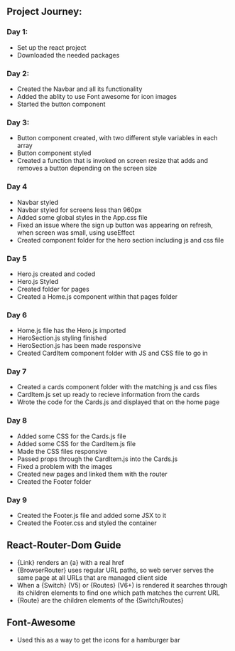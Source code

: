 ## Project Journey:

### Day 1: 
- Set up the react project
- Downloaded the needed packages

### Day 2:
- Created the Navbar and all its functionality
- Added the ablity to use Font awesome for icon images
- Started the button component

### Day 3:
- Button component created, with two different style variables in each array
- Button component styled
- Created a function that is invoked on screen resize that adds and removes a button depending on the screen size

### Day 4
- Navbar styled
- Navbar styled for screens less than 960px
- Added some global styles in the App.css file
- Fixed an issue where the sign up button was appearing on refresh, when screen was small, using useEffect
- Created component folder for the hero section including js and css file

### Day 5
- Hero.js created and coded
- Hero.js Styled
- Created folder for pages
- Created a Home.js component within that pages folder

### Day 6
- Home.js file has the Hero.js imported
- HeroSection.js styling finished
- HeroSection.js has been made responsive
- Created CardItem component folder with JS and CSS file to go in

### Day 7
- Created a cards component folder with the matching js and css files
- CardItem.js set up ready to recieve information from the cards
- Wrote the code for the Cards.js and displayed that on the home page

### Day 8
- Added some CSS for the Cards.js file
- Added some CSS for the CardItem.js file
- Made the CSS files responsive
- Passed props through the CardItem.js into the Cards.js
- Fixed a problem with the images
- Created new pages and linked them with the router
- Created the Footer folder

### Day 9
- Created the Footer.js file and added some JSX to it 
- Created the Footer.css and styled the container


## React-Router-Dom Guide

- {Link} renders an {a} with a real href
- {BrowserRouter} uses regular URL paths, so web server serves the same page at all URLs that are managed client side
- When a {Switch} (V5) or {Routes} (V6+) is rendered it searches through its children elements to find one which path matches the current URL
- {Route} are the children elements of the {Switch/Routes}

## Font-Awesome

- Used this as a way to get the icons for a hamburger bar